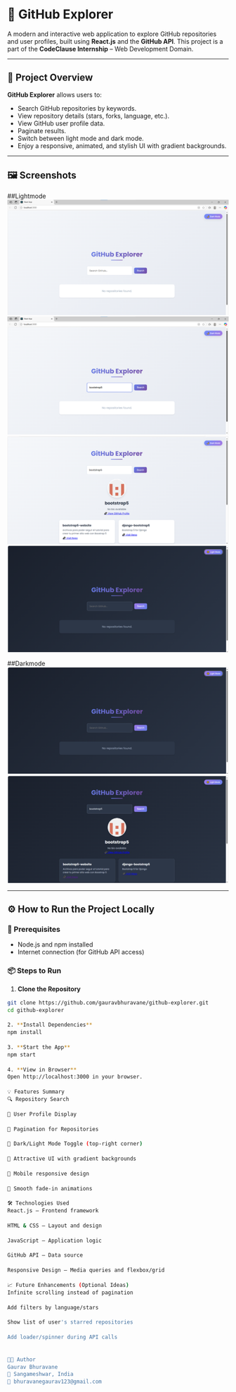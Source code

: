 # 🚀 GitHub Explorer

A modern and interactive web application to explore GitHub repositories and user profiles, built using **React.js** and the **GitHub API**. This project is a part of the **CodeClause Internship** – Web Development Domain.

---

## 📌 Project Overview

**GitHub Explorer** allows users to:

- Search GitHub repositories by keywords.
- View repository details (stars, forks, language, etc.).
- View GitHub user profile data.
- Paginate results.
- Switch between light mode and dark mode.
- Enjoy a responsive, animated, and stylish UI with gradient backgrounds.

---

## 🖼️ Screenshots
##Lightmode
![alt text](image.png)
![alt text](image-1.png)
![alt text](image-2.png)
![alt text](image-3.png)

##Darkmode
![alt text](image-4.png)
![alt text](image-5.png)



---

## ⚙️ How to Run the Project Locally

### 🔧 Prerequisites

- Node.js and npm installed
- Internet connection (for GitHub API access)

### 📦 Steps to Run

1. **Clone the Repository**

```bash
git clone https://github.com/gauravbhuravane/github-explorer.git
cd github-explorer

2. **Install Dependencies**
npm install

3. **Start the App**
npm start

4. **View in Browser**
Open http://localhost:3000 in your browser.

💡 Features Summary
🔍 Repository Search

👤 User Profile Display

📄 Pagination for Repositories

🌙 Dark/Light Mode Toggle (top-right corner)

🎨 Attractive UI with gradient backgrounds

📱 Mobile responsive design

💫 Smooth fade-in animations

🛠️ Technologies Used
React.js – Frontend framework

HTML & CSS – Layout and design

JavaScript – Application logic

GitHub API – Data source

Responsive Design – Media queries and flexbox/grid

📈 Future Enhancements (Optional Ideas)
Infinite scrolling instead of pagination

Add filters by language/stars

Show list of user's starred repositories

Add loader/spinner during API calls


👨‍💻 Author
Gaurav Bhuravane
📍 Sangameshwar, India
📧 bhuravanegaurav123@gmail.com



